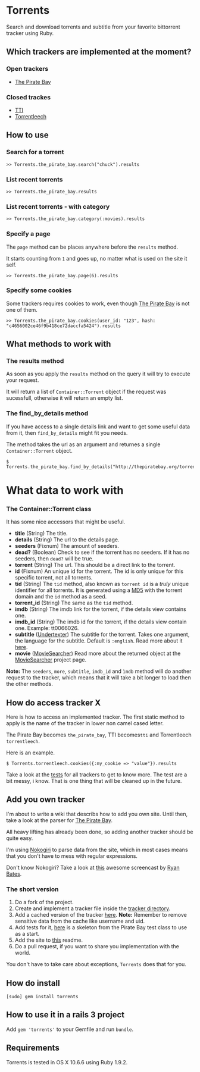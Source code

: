 # Torrents

Search and download torrents and subtitle from your favorite bittorrent tracker using Ruby.

## Which trackers are implemented at the moment?

### Open trackers

- [The Pirate Bay](http://thepiratebay.org/)

### Closed trackes

- [TTI](http://tti.nu/)
- [Torrentleech](http://www.torrentleech.org/)

## How to use

### Search for a torrent

    >> Torrents.the_pirate_bay.search("chuck").results
    
### List recent torrents

    >> Torrents.the_pirate_bay.results
    
### List recent torrents - with category

    >> Torrents.the_pirate_bay.category(:movies).results
    
### Specify a page

The `page` method can be places anywhere before the `results` method.

It starts counting from `1` and goes up, no matter what is used on the site it self.

    >> Torrents.the_pirate_bay.page(6).results

### Specify some cookies

Some trackers requires cookies to work, even though [The Pirate Bay](http://thepiratebay.org/) is not one of them.

    >> Torrents.the_pirate_bay.cookies(user_id: "123", hash: "c4656002ce46f9b418ce72daccfa5424").results

## What methods to work with

### The results method

As soon as you apply the `results` method on the query it will try to execute your request.

It will return a list of `Container::Torrent` object if the request was sucessfull, otherwise it will return an empty list.

### The find_by_details method

If you have access to a single details link and want to get some useful data from it, then `find_by_details` might fit you needs.

The method takes the url as an argument and returnes a single `Container::Torrent` object.

    $ Torrents.the_pirate_bay.find_by_details("http://thepiratebay.org/torrent/6173093/")

# What data to work with

### The Container::Torrent class

It has some nice accessors that might be useful.

- **title** (String) The title.
- **details** (String) The url to the details page.
- **seeders** (Fixnum) The amount of seeders.
- **dead?** (Boolean) Check to see if the torrent has no seeders. If it has no seeders, then `dead?` will be true.
- **torrent** (String) The url. This should be a direct link to the torrent.
- **id** (Fixnum) An unique id for the torrent. The id is only unique for this specific torrent, not all torrents.
- **tid** (String) The `tid` method, also known as `torrent id` is a *truly* unique identifier for all torrents. It is generated using a [MD5](http://sv.wikipedia.org/wiki/MD5) with the torrent domain and the `id` method as a seed.
- **torrent_id** (String) The same as the `tid` method.
- **imdb** (String) The imdb link for the torrent, if the details view contains one. 
- **imdb_id** (String) The imdb id for the torrent, if the details view contain one. Example: tt0066026.
- **subtitle** ([Undertexter](https://github.com/oleander/Undertexter)) The subtitle for the torrent. Takes one argument, the language for the subtitle. Default is `:english`. Read more about it [here](https://github.com/oleander/Undertexter).
- **movie** ([MovieSearcher](https://github.com/oleander/MovieSearcher)) Read more about the returned object at the [MovieSearcher](https://github.com/oleander/MovieSearcher) project page.

**Note:** The `seeders`, `more`, `subtitle`, `imdb_id` and `ìmdb` method will do another request to the tracker, which means that it will take a bit longer to load then the other methods.

## How do access tracker X

Here is how to access an implemented tracker.
The first static method to apply is the name of the tracker in lower non camel cased letter.

The Pirate Bay becomes `the_pirate_bay`, TTI becomes`tti` and Torrentleech `torrentleech`.

Here is an example.

    $ Torrents.torrentleech.cookies({:my_cookie => "value"}).results 

Take a look at the [tests](https://github.com/oleander/Torrents/tree/master/spec/trackers) for all trackers to get to know more.
The test are a bit messy, i know. That is one thing that will be cleaned up in the future.

## Add you own tracker

I'm about to write a wiki that describs how to add you own site.
Until then, take a look at the parser for [The Pirate Bay](https://github.com/oleander/Torrents/blob/master/lib/torrents/trackers/the_pirate_bay.rb).

All heavy lifting has already been done, so adding another tracker should be quite easy.

I'm using [Nokogiri](http://nokogiri.org/) to parse data from the site, which in most cases means that you don't have to mess with regular expressions.

Don't know Nokogiri? Take a look at [this](http://railscasts.com/episodes/190-screen-scraping-with-nokogiri) awesome screencast by [Ryan Bates](https://github.com/ryanb).

### The short version

1. Do a fork of the project.
2. Create and implement a tracker file inside the [tracker directory](https://github.com/oleander/Torrents/tree/master/lib/torrents/trackers).
3. Add a cached version of the tracker [here](https://github.com/oleander/Torrents/tree/master/spec/data). **Note:** Remember to remove sensitive data from the cache like username and uid.
4. Add tests for it, [here](https://github.com/oleander/Torrents/blob/master/spec/trackers/the_pirate_bay_spec.rb) is a skeleton from the Pirate Bay test class to use as a start.
5. Add the site to [this](https://github.com/oleander/Torrents/blob/master/README.md) readme.
6. Do a pull request, if you want to share you implementation with the world.

You don't have to take care about exceptions, `Torrents` does that for you.

## How do install

    [sudo] gem install torrents
    
## How to use it in a rails 3 project

Add `gem 'torrents'` to your Gemfile and run `bundle`.

## Requirements

Torrents is tested in OS X 10.6.6 using Ruby 1.9.2.